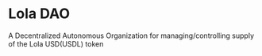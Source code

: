 # Lola DAO

A Decentralized Autonomous Organization for managing/controlling supply of the Lola USD(USDL) token
